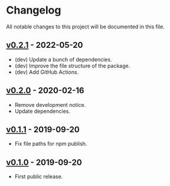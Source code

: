 # Changelog

All notable changes to this project will be documented in this file.

## [v0.2.1] - 2022-05-20

- (dev) Update a bunch of dependencies.
- (dev) Improve the file structure of the package.
- (dev) Add GitHub Actions.

## [v0.2.0] - 2020-02-16

- Remove development notice.
- Update dependencies.

## [v0.1.1] - 2019-09-20

- Fix file paths for npm publish.

## [v0.1.0] - 2019-09-20

- First public release.

<!-- Tag Links -->
[V0.2.1]: https://github.com/jmlntw/google-supported-domains/releases/tag/v0.2.1
[v0.2.0]: https://github.com/jmlntw/google-supported-domains/releases/tag/v0.2.0
[v0.1.1]: https://github.com/jmlntw/google-supported-domains/releases/tag/v0.1.1
[v0.1.0]: https://github.com/jmlntw/google-supported-domains/releases/tag/v0.1.0
